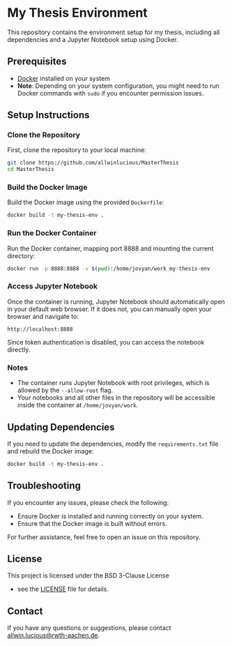 
# My Thesis Environment

This repository contains the environment setup for my thesis, including all dependencies and a Jupyter Notebook setup using Docker.

## Prerequisites

- [Docker](https://docs.docker.com/get-docker/) installed on your system
- **Note**: Depending on your system configuration, you might need to run Docker commands with `sudo` if you encounter permission issues.

## Setup Instructions

### Clone the Repository

First, clone the repository to your local machine:

```sh
git clone https://github.com/allwinlucious/MasterThesis
cd MasterThesis
```

### Build the Docker Image

Build the Docker image using the provided `Dockerfile`:

```sh
docker build -t my-thesis-env .
```

### Run the Docker Container

Run the Docker container, mapping port 8888 and mounting the current directory:

```sh
docker run -p 8888:8888 -v $(pwd):/home/jovyan/work my-thesis-env
```

### Access Jupyter Notebook

Once the container is running, Jupyter Notebook should automatically open in your default web browser. If it does not, you can manually open your browser and navigate to:

```
http://localhost:8888
```

Since token authentication is disabled, you can access the notebook directly.

### Notes

- The container runs Jupyter Notebook with root privileges, which is allowed by the `--allow-root` flag.
- Your notebooks and all other files in the repository will be accessible inside the container at `/home/jovyan/work`.

## Updating Dependencies

If you need to update the dependencies, modify the `requirements.txt` file and rebuild the Docker image:

```sh
docker build -t my-thesis-env .
```

## Troubleshooting

If you encounter any issues, please check the following:
- Ensure Docker is installed and running correctly on your system.
- Ensure that the Docker image is built without errors.

For further assistance, feel free to open an issue on this repository.

## License

This project is licensed under the BSD 3-Clause License
 - see the [LICENSE](LICENSE) file for details.

## Contact

If you have any questions or suggestions, please contact [allwin.lucious@rwth-aachen.de](mailto:allwinlucious@rwth-aachen.de).
